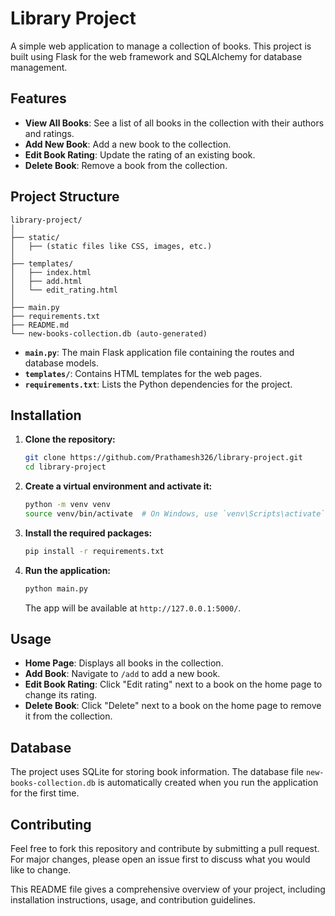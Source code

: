 # Library Project

A simple web application to manage a collection of books. This project is built using Flask for the web framework and SQLAlchemy for database management.

## Features

- **View All Books**: See a list of all books in the collection with their authors and ratings.
- **Add New Book**: Add a new book to the collection.
- **Edit Book Rating**: Update the rating of an existing book.
- **Delete Book**: Remove a book from the collection.

## Project Structure

```
library-project/
│
├── static/
│   ├── (static files like CSS, images, etc.)
│
├── templates/
│   ├── index.html
│   ├── add.html
│   └── edit_rating.html
│
├── main.py
├── requirements.txt
├── README.md
└── new-books-collection.db (auto-generated)
```

- **`main.py`**: The main Flask application file containing the routes and database models.
- **`templates/`**: Contains HTML templates for the web pages.
- **`requirements.txt`**: Lists the Python dependencies for the project.

## Installation

1. **Clone the repository:**

   ```bash
   git clone https://github.com/Prathamesh326/library-project.git
   cd library-project
   ```

2. **Create a virtual environment and activate it:**

   ```bash
   python -m venv venv
   source venv/bin/activate  # On Windows, use `venv\Scripts\activate`
   ```

3. **Install the required packages:**

   ```bash
   pip install -r requirements.txt
   ```

4. **Run the application:**

   ```bash
   python main.py
   ```

   The app will be available at `http://127.0.0.1:5000/`.

## Usage

- **Home Page**: Displays all books in the collection.
- **Add Book**: Navigate to `/add` to add a new book.
- **Edit Book Rating**: Click "Edit rating" next to a book on the home page to change its rating.
- **Delete Book**: Click "Delete" next to a book on the home page to remove it from the collection.

## Database

The project uses SQLite for storing book information. The database file `new-books-collection.db` is automatically created when you run the application for the first time.

## Contributing

Feel free to fork this repository and contribute by submitting a pull request. For major changes, please open an issue first to discuss what you would like to change.


This README file gives a comprehensive overview of your project, including installation instructions, usage, and contribution guidelines.
